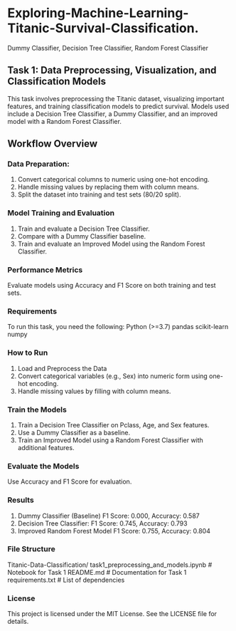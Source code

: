 # Exploring-Machine-Learning-Titanic-Survival-Classification.
Dummy Classifier, Decision Tree Classifier, Random Forest Classifier

## Task 1: Data Preprocessing, Visualization, and Classification Models
This task involves preprocessing the Titanic dataset, visualizing important features, and training classification models to predict survival. Models used include a Decision Tree Classifier, a Dummy Classifier, and an improved model with a Random Forest Classifier.

## Workflow Overview
### Data Preparation:
1. Convert categorical columns to numeric using one-hot encoding.
2. Handle missing values by replacing them with column means.
3. Split the dataset into training and test sets (80/20 split).

### Model Training and Evaluation
1. Train and evaluate a Decision Tree Classifier.
2. Compare with a Dummy Classifier baseline.
3. Train and evaluate an Improved Model using the Random Forest Classifier.

### Performance Metrics
Evaluate models using Accuracy and F1 Score on both training and test sets.

### Requirements
To run this task, you need the following:
Python (>=3.7)
pandas
scikit-learn
numpy

### How to Run
1. Load and Preprocess the Data
2. Convert categorical variables (e.g., Sex) into numeric form using one-hot encoding.
3. Handle missing values by filling with column means.

### Train the Models
1. Train a Decision Tree Classifier on Pclass, Age, and Sex features.
2. Use a Dummy Classifier as a baseline.
3. Train an Improved Model using a Random Forest Classifier with additional features.

### Evaluate the Models
Use Accuracy and F1 Score for evaluation.

### Results
1. Dummy Classifier (Baseline)
F1 Score: 0.000, Accuracy: 0.587
2. Decision Tree Classifier:
F1 Score: 0.745, Accuracy: 0.793
3. Improved Random Forest Model
F1 Score: 0.755, Accuracy: 0.804

### File Structure
Titanic-Data-Classification/
task1_preprocessing_and_models.ipynb  # Notebook for Task 1
README.md                             # Documentation for Task 1
requirements.txt                      # List of dependencies

### License
This project is licensed under the MIT License. See the LICENSE file for details.
